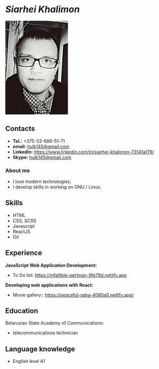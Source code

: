 # _Siarhei Khalimon_
![Profile img](https://raw.githubusercontent.com/Rorshah22/rsschool-cv/gh-pages/me.jpg)

## **Contacts**

 - **Tel.:** +375-33-686-51-71
 - **email:** hulk145@gmail.com
 - **LinkedIn:** https://www.linkedin.com/in/siarhei-khalimon-73141a179/
 - **Skype:** hulk145@gmail.com

### **About me** 
- I love modern technologies;
- I develop skills in working on GNU / Linux;

## **Skills** 
- HTML
- CSS, SCSS
- Javascript 
- ReactJS
- Git

## **Experience**
**JavaScript Web Application Development:**
- To Do list: <https://infallible-perlman-9fe79d.netlify.app>

**Developing web applications with React:**
- Movie gallery:: https://peaceful-saha-4080a0.netlify.app/


## **Education**
Belarusian State Academy of Communications: 
- telecommunications technician

## **Language knowledge**
- English level A1
